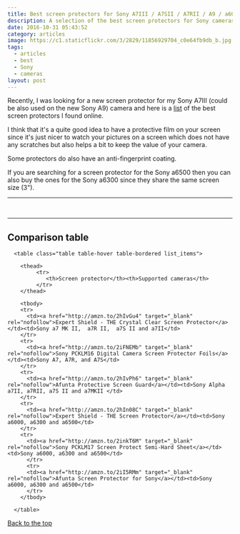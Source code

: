 ```yaml
---
title: Best screen protectors for Sony A7III / A7SII / A7RII / A9 / a6000 / a6300 and a6500
description: A selection of the best screen protectors for Sony cameras
date: 2016-10-31 05:43:52
category: articles
image: https://c1.staticflickr.com/3/2829/11856929704_c0e64fb9db_b.jpg
tags:
  - articles
  - best
  - Sony
  - cameras
layout: post
---
```


Recently, I was looking for a new screen protector for my Sony A7III (could be also used on the new Sony A9) camera and here is a <a href="#table">list</a> of the best screen protectors I found online.

I think that it's a quite good idea to have a protective film on your screen since it's just nicer to watch your pictures on a screen which does not have any scratches but also helps a bit  to keep the value of your camera.

Some protectors do also have an anti-fingerprint coating.

If you are searching for a screen protector for the Sony a6500 then you can also buy the ones for the Sony a6300 since they share the same screen size (3").

---

<amp-img src="https://c1.staticflickr.com/3/2829/11856929704_c0e64fb9db_b.jpg" width="1024" height="699" alt="Best Screen Protectors for Sony a7, a7S, a7R, a6000, a6300 and a6500" layout="responsive"></amp-img>
<br>
<!--more-->

<hr>

## <a name="table">Comparison table</a>

<div class="table-responsive">

      <table class="table table-hover table-bordered list_items">

        <thead>
             <tr>
                <th>Screen protector</th><th>Supported cameras</th>
             </tr>
        </thead>

        <tbody>
        <tr>
          <td><a href="http://amzn.to/2hIvGu4" target="_blank" rel="nofollow">Expert Shield - THE Crystal Clear Screen Protector</a></td><td>Sony a7 MK II,  a7R II,  a7S II and a7II</td>
        </tr>
        <tr>
          <td><a href="http://amzn.to/2iFNEMb" target="_blank" rel="nofollow">Sony PCKLM16 Digital Camera Screen Protector Foils</a></td><td>Sony A7, A7R, and A7S</td>
        </tr>
        <tr>
          <td><a href="http://amzn.to/2hIvPh6" target="_blank" rel="nofollow">Afunta Protective Screen Guard</a></td><td>Sony Alpha a7II, a7RII, a7S II and a7MKII </td>
        </tr>
        <tr>
          <td><a href="http://amzn.to/2hIn08C" target="_blank" rel="nofollow">Expert Shield - THE Screen Protector</a></td><td>Sony a6000, a6300 and a6500</td>
        </tr>
        <tr>
          <td><a href="http://amzn.to/2inkT6M" target="_blank" rel="nofollow">Sony PCKLM17 Screen Protect Semi-Hard Sheet</a></td><td>Sony a6000, a6300 and a6500</td>
          </tr>
          <tr>
          <td><a href="http://amzn.to/2iI5RMm" target="_blank" rel="nofollow">Afunta Screen Protector for Sony</a></td><td>Sony a6000, a6300 and a6500</td>
          </tr>
        </tbody>

      </table>
</div>

<a href="#table" class="btn btn-danger" role="button">Back to the top</a>
